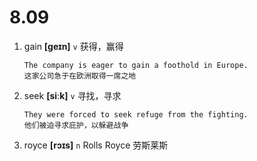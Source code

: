 # 8.09






























1. gain **[ɡeɪn]** `v` 获得，赢得
    ```
    The company is eager to gain a foothold in Europe.
    这家公司急于在欧洲取得一席之地
    ```

2. seek **[siːk]** `v` 寻找，寻求
    ```
    They were forced to seek refuge from the fighting.
    他们被迫寻求庇护，以躲避战争
    ```

3. royce **[rɔɪs]** `n` Rolls Royce 劳斯莱斯
